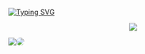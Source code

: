 [![Typing SVG](https://readme-typing-svg.herokuapp.com/?font=Arial&color=F7D4F7FF&size=25&center=true&vCenter=true&width=1000&lines=Hello+World!+Welcome+to+my+Github!+:%29)](https://git.io/typing-svg)

<p align="center">
  <a href="https://skillicons.dev">
  <img src="https://skillicons.dev/icons?i=html,css,scss,bootstrap,js,nodejs,ts,python,react,java,git" />
  </a>
</p>

<p style="display: flex" align="center">
  <a href = "mailto:andressaricardo30@gmail.com"> <img src="https://img.shields.io/badge/-Gmail-%23333?style=for-the-badge&logo=gmail&logoColor=white" target="_blank"></a>
  <a href="https://www.linkedin.com/in/andressa-ricardo/" target="_blank"><img src="https://img.shields.io/badge/-LinkedIn-%230077B5?style=for-the-badge&logo=linkedin&logoColor=white" style="border-radius: 30px" target="_blank"></a> 
</p>
